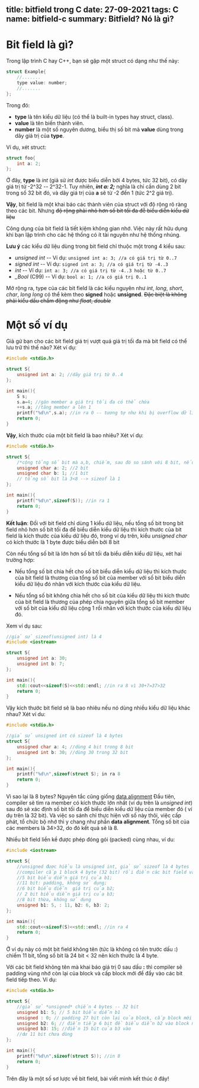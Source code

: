 title: bitfield trong C
date: 27-09-2021
tags: C
name: bitfield-c
summary: Bitfield? Nó là gì?
-----------------



# Bit field là gì?

Trong lập trình C hay C++, bạn sẽ gặp một struct có dạng như thế này:

```c
struct Example{
    //.......
    type value: number;
    //.......
};
```

Trong đó:
* **type** là tên kiểu dữ liệu (có thể là built-in types hay struct, class).
* **value** là tên biến thành viên.
* **number** là một số nguyên dương, biểu thị số bit mà **value** dùng trong dãy giá trị của **type**.

Ví dụ, xét struct:

```c
struct foo{
    int a: 2;
};
```

Ở đây, **type** là *int* (giả sử *int* được biểu diễn bởi 4 bytes, tức 32 bit), có dãy giá trị từ -2^32 -- 2^32-1. Tuy nhiên, ***int a: 2;*** nghĩa là chỉ cần dùng 2 bit trong số 32 bit đó, và dãy giá trị của **a** sẽ từ -2 đến 1 (tức 2^2 giá trị).

**Vậy**, bit field là một khai báo các thành viên của struct  với độ rộng rõ ràng theo các bit. Nhưng ~~độ rộng phải nhỏ hơn số bit tối đa đễ biểu diễn kiểu dữ liệu~~

Công dụng của bit field là tiết kiệm không gian nhớ. Việc này rất hữu dụng khi bạn lập trình cho các hệ thống có ít tài nguyên như hệ thống nhúng.

**Lưu ý** các kiểu dữ liệu dùng trong bit field chỉ thuộc một trong 4 kiểu sau:

* *unsigned int* -- Ví dụ:  `unsigned int a: 3; //a có giá trị từ 0..7`
* *signed int* -- Ví dụ: `signed int a: 3; //a có giá trị từ -4..3`
* *int* -- Ví dụ: `int a: 3; //a có giá trị từ -4..3 hoặc từ 0..7`
* *_Bool* (C99) -- Ví dụ: `bool a: 1; //a có giá trị 0..1`

Mở rộng ra, type của các bit field là các kiểu nguyên như *int*, *long*, *short*, *char*, *long long* có thể kèm theo **signed** hoặc **unsigned**. ~~Đặc biệt là không phải kiểu dấu chấm động như *float*, *double*~~ 

# Một số ví dụ

Giả gử bạn cho các bit field giá trị vượt quá giá trị tối đa mà bit field có thể lưu trữ thì thế nào? Xét ví dụ:

```c
#include <stdio.h>

struct S{
    unsigned int a: 2; //dãy giá trị từ 0..4
};

int main(){
    S s;
    s.a=4; //gán member a giá trị tối đa có thể chứa
    ++s.a; //tăng member a lên 1
    printf("%d\n",s.a); //in ra 0 -- tương tự như khi bị overflow dữ liệu
    return 0;
}
```

**Vậy**, kích thước của một bit field là bao nhiêu? Xét ví dụ:

```c
#include <stdio.h>

struct S{
    /*cộng tổng số bit mà a,b, chiếm, sau đó so sánh với 8 bit, nếu nhỏ hơn 8 bit thì tính luôn là 1 byte*/
    unsigned char a: 2; //2 bit
    unsigned char b: 1; //1 bit
    // tổng số bit là 3<8 --> sizeof là 1
};

int main(){
    printf("%d\n",sizeof(S)); //in ra 1
    return 0;
}
```

**Kết luận**: Đối với bit field chỉ dùng 1 kiểu dữ liệu, nếu tổng số bit trong bit field nhỏ hơn số bít tối đa để biểu diễn kiểu dữ liệu thì kích thước của bit field là kích thước của kiểu dữ liệu đó, trong ví dụ trên, kiểu *unsigned char* có kích thước là 1 byte được biểu diễn bởi 8 bit

Còn nếu tổng số bít là lớn hơn số bít tối đa biểu diễn kiểu dữ liệu, xét hai trường hợp:

* Nếu tổng số bit chia hết cho số bit biểu diễn kiểu dữ liệu thì kích thước của bit field là thương của tổng số bit của member với số bit biểu diễn kiểu dữ liệu đó nhân với kích thước của kiểu dữ liệu.

* Nếu tổng số bit không chia hết cho số bit của kiểu dữ liệu thì kích thước của bit field là thương của phép chia nguyên giữa tổng số bit member với số bit của kiểu dữ liệu cộng 1 rồi nhân với kích thước của kiểu dữ liệu đó.

Xem ví dụ sau:

```cpp
//giả sử sizeof(unsigned int) là 4
#include <iostream>

struct S{
    unsigned int a: 30;
    unsigned int b: 7;
};

int main(){
    std::cout<<sizeof(S)<<std::endl; //in ra 8 vì 30+7=37>32
    return 0;
}
```

Vậy kích thước bit field sẽ là bao nhiêu nếu nó dùng nhiều kiểu dữ liệu khác nhau? Xét ví du:

```c
#include <stdio.h>

//giả sử unsigned int có sizeof là 4 bytes
struct S{
    unsigned char a: 4; //dùng 4 bit trong 8 bit
    unsigned int b: 30; //dùng 30 trong 32 bit
};

int main(){
    printf("%d\n",sizeof(struct S); in ra 8
    return 0;
}
```

Vì sao lại là 8 bytes? Nguyên tắc cũng giống [data alignment](https://ptv14.github.io/sizeof-struct-and-data-alignment/) Đầu tiên, compiler sẽ tìm ra member có kích thước lớn nhất (ví dụ trên là *unsigned int*) sau đó sẽ xác định số bit tối đa để biểu diễn kiểu dữ liệu của member đó ( ví dụ trên là 32 bit). Và việc so sánh chỉ thực hiện với số này thôi, việc cấp phát, tổ chức bộ nhớ thì y chang như phần **data alignment**. Tổng số bit của các members là 34>32, do đó kết quả sẽ là 8.

Nhiều bit field liền kề được phép đóng gói (packed) cùng nhau, ví du:

```cpp
#include <iostream>

struct S{
    //unsigned được hiểu là unsigned int, giả sử sizeof là 4 bytes
    //compiler cấp 1 block 4 byte (32 bit) rồi điền các bit field vào
    //5 bit biểu diễn giá trị của b1;
    //11 bit: padding, không sử dụng;
    //6 bit biểu diễn  giá trị của b2;
    // 2 bit biểu diễn giá trị của b3;
    //8 bit thừa, không sử dụng
    unsigned b1: 5, : 11, b2: 6, b3: 2; 
};

int main(){
    std::cout<<sizeof(S)<<std::endl; //in ra 4 
    return 0;
}
```

 Ở ví dụ này có một bit field không tên (tức là không có tên trước dấu **:**) chiếm 11 bit, tổng số bit là 24 bit < 32 nên kích thước là 4 byte.

Với các bit field không tên mà khai báo giá trị 0 sau dấu **:** thì compiler sẽ padding vùng nhớ còn lại của block và cấp block mới để đẩy vào các bit field tiếp theo. Ví dụ:

```c
#include <stdio.h>

struct S{
    //giả sử *unsigned* chiến 4 bytes -- 32 bit
    unsigned b1: 5; // 5 bit biểu diễn b1
    unsigned : 0; // padding 27 bit còn lại của block, cấp block mới
    unsigned b2: 6; // điền tiếp 6 bit để biểu diễn b2 vào block mới
    unsigned b3: 15; //điền 15 bit của b3 vào
    //dư 11 bit chưa dùng
};

int main(){
    printf("%d\n",sizeof(struct S)); //in 8
    return 0;
}
```

Trên đây là một số sơ lược về bit field, bài viết mình kết thúc ở đây!

